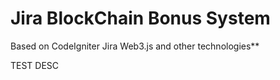 # Jira BlockChain Bonus System 

Based on CodeIgniter Jira Web3.js and other technologies**

TEST DESC